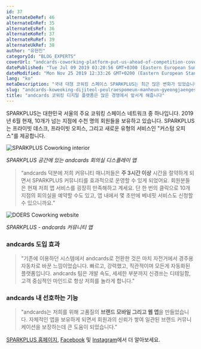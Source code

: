```yaml
---
id: 37
alternateDeRef: 46
alternateEnRef: 35
alternateEsRef: 36
alternateKoRef: 37
alternateRuRef: 39
alternateUkRef: 38
author: "유현진"
categoryId: "BLOG_EXPERTS"
coverUrl: "andcards-coworking-platform-put-us-ahead-of-competition-cover.png"
datePublished: "Tue Jul 09 2019 03:20:56 GMT+0300 (Eastern European Summer Time)"
dateModified: "Mon Nov 25 2019 12:33:26 GMT+0200 (Eastern European Standard Time)"
lang: "ko"
metaDescription: "국내 대형 코워킹 스페이스 SPARKPLUS는 최근 많은 변화가 있었습니다. andcards와 함께한 커뮤니티 앱 출시로 빠른 운영 관리, 불필요한 운영 시간 감축, 회원 간 커뮤니티 형성까지 새로워진 SPARKPLUS의 이야기를 소개해드립니다."
slug: "andcards-koweoking-dijiteol-peulraespomeun-manheun-gyeongjaengeseo-apseoge-haejubnida"
title: "andcards 코워킹 디지털 플랫폼은 많은 경쟁에서 앞서게 해줍니다"
---
```


SPARKPLUS는 대한민국 서울의 주요 코워킹 스페이스 네트워크 중 하나입니다. 2019년 6월 현재, 10개가 넘는 지점에 수천 명의 회원들을 보유하고 있습니다. SPARKPLUS는 프라이빗 데스크, 프라이빗 오피스, 그리고 새로운 유형의 서비스인 "커스텀 오피스"를 제공합니다.

![SPARKPLUS Coworking interior](https://s3.ap-northeast-2.amazonaws.com/blogs.andcards.com/andcards-coworking-platform-put-us-ahead-of-competition-1.png|height=1080,width=1920)

_SPARKPLUS 공간에 있는 andcards 회의실 디스플레이 앱_

> “andcards 덕분에 저희 커뮤니티 매니저들은 **주 3시간 이상** 시간을 절약하게 되면서 SPARKPLUS 커뮤니티를 효과적으로 운영할 수 있게 되었어요. 회원분들은 현재 저희 앱 서비스를 굉장히 만족해하고 계세요. 단 한 번의 클릭으로 10개 지점의 회의실을 예약할 수도 있고, 앱 내에서 몇 초만에 베네핏 서비스도 신청할 수 있으니까요.”

![DOERS Coworking website](https://s3.ap-northeast-2.amazonaws.com/blogs.andcards.com/andcards-coworking-platform-put-us-ahead-of-competition-2.png|height=1200,width=1920)

_SPARKPLUS - andcards 커뮤니티 앱_

### andcards 도입 효과

> "기존에 이용하던 시스템에서 andcards로 전환한 것은 마치 자전거에서 경주용 자동차로 바꾼 느낌이었습니다. 빠르고, 강력했고, 직관적이며 모든게 자동화된 플랫폼입니다. andcards 팀은 개발 속도, 세세한 부분까지 신경쓰는 디테일함, 고객 중심적인 마인드로 항상 저희를 놀라게 합니다."

### andcards 내 선호하는 기능

> "andcards는 저희를 위해 고품질의 **브랜드 모바일 그리고 웹 앱**을 만들었습니다. 자체적인 앱을 보유하게 되면서 회원과의 신뢰가 쌓여 일관된 브랜드 커뮤니케이션을 보장하는데 큰 도움이 되었습니다."

[SPARKPLUS 홈페이지](https://sparkplus.co), [Facebook](https://www.facebook.com/sparkplusoffice) 및 [Instagram](https://www.instagram.com/sparkplus_official/)에서 더 알아보세요.
